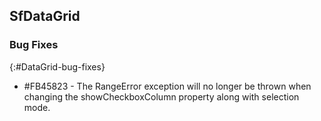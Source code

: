 ## SfDataGrid

### Bug Fixes
{:#DataGrid-bug-fixes}

- \#FB45823 - The RangeError exception will no longer be thrown when changing the showCheckboxColumn property along with selection mode.